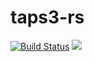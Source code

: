 # taps3-rs 

[![Build Status](https://travis-ci.org/lloydmeta/taps3-rs.svg?branch=master)](https://travis-ci.org/lloydmeta/taps3-rs) [![](https://images.microbadger.com/badges/image/lloydmeta/taps3.svg)](https://microbadger.com/images/lloydmeta/taps3 "Get your own image badge on microbadger.com")


